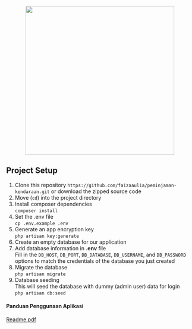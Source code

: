 <p align="center"><a href="https://laravel.com" target="_blank"><img src="https://raw.githubusercontent.com/laravel/art/master/logo-lockup/5%20SVG/2%20CMYK/1%20Full%20Color/laravel-logolockup-cmyk-red.svg" width="400"></a></p>

## Project Setup
1. Clone this repository `https://github.com/faizaaulia/peminjaman-kendaraan.git` or download the zipped source code
2. Move (`cd`) into the project directory <br>
3. Install composer dependencies <br>
`composer install`
4. Set the .env file <br>
`cp .env.example .env`
5. Generate an app encryption key <br>
`php artisan key:generate`
6. Create an empty database for our application
7. Add database information in **.env** file <br>
Fill in the `DB_HOST`, `DB_PORT`, `DB_DATABASE`, `DB_USERNAME`, and `DB_PASSWORD` options to match the credentials of the database you just created
8. Migrate the database <br>
`php artisan migrate`
9. Database seeding <br>
This will seed the database with dummy (admin user) data for login <br>
`php artisan db:seed`

#### Panduan Penggunaan Aplikasi
[Readme.pdf](https://github.com/faizaaulia/peminjaman-kendaraan/files/6574335/readme.pdf)